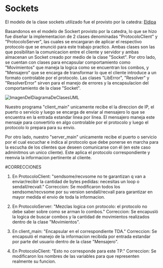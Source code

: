 # Sockets

El modelo de la clase sockets utilizado fue el provisto por la catedra: [Eldipa](https://github.com/eldipa/sockets-en-cpp)

Basandonos en el modelo de Sockert provisto por la catedra, lo que se hizo fue diseñar la implementacion de 2 clases denominadas "ProtocoloClient" y "ProtocoloServer", las cuales se encargaran de aplicar el respectivo protocolo que se enunció para este trabajo practico. Ambas clases son las que posibilitan la comunicacion entre el cliente y servidor y ambas almacenan un Socket creado por medio de la clase "Socket".
Por otro lado, se cuentan con clases para encapsular comportamiento como "Movimientos" que maneja la logica como se encuentran los combos, y "Mensajero" que se encarga de transformar lo que el cliente introduce a un formato controlable por el protocolo. Las clases "LibError", "Resolver" y "ResolverError" sirven para el manejo de errores y la encapsulacion del comportamiento de la clase "Socket".

![ImagenDelDiagramaDeClasesUML](/img/ClassDiagramSocket.png)


Nuestro programa "client_main" unicamente recibe el la direccion de IP, el puerto o servicio y luego se encarga de enviar al mensajero lo que se encuentra en la entrada estandar linea por linea. El mensajero maneja este mensaje para convertirlo en algo controlable por el protocolo y luego el protocolo lo prepara para su envio.

Por otro lado, nuestro "server_main" unicamente recibe el puerto o servicio por el cual escuchar e indica al protocolo que debe ponerse en marcha para la escucha de los clientes que deseen comunicarse con él (en este caso adminitmos un unico cliente). Este aplica el protocolo correspondiente y reenvia la informacion pertinente al cliente.

#CORRECCIONES
1) En ProtocoloClient: "sendsome/recvsome no te garantizan q van a enviar/recibir la cantidad de bytes pedidas: necesitas un loop o sendall/recvall."
   Correccion: Se modificaron todos los sendsome/recvsome por su version sendall/recvall para garantizar en mayor medida el envio de toda la informacion.

3) En ProtocoloServer: "Mezclas logica con protocolo: el protocolo no debe saber sobre como se arman lo combos."
   Correccion: Se encapusló la logica de buscar combos y la cantidad de movimientos realizados dentro de la clase "Movimientos".

5) En client_main: "Encapsular en el correspondiente TDA."
   Correccion: Se encapsuló el manejo de la informacion recibida por entrada estandar por parte del usuario dentro de la clase "Mensajero".

7) En ProtocoloClient: "Esto no corresponde para este TP."
   Correccion: Se modificaron los nombres de las variables para que representen realmente su funcion.
